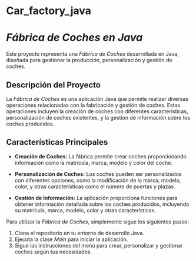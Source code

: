 # Car_factory_java


# *Fábrica de Coches en Java*

Este proyecto representa una *Fábrica de Coches* desarrollada en Java, diseñada para gestionar la producción, personalización y gestión de coches.

## Descripción del Proyecto

La *Fábrica de Coches* es una aplicación Java que permite realizar diversas operaciones relacionadas con la fabricación y gestión de coches. Estas operaciones incluyen la creación de coches con diferentes características, personalización de coches existentes, y la gestión de información sobre los coches producidos.

## Características Principales

- **Creación de Coches:** La fábrica permite crear coches proporcionando información como la matrícula, marca, modelo y color del coche.

- **Personalización de Coches:** Los coches pueden ser personalizados con diferentes opciones, como la modificación de la marca, modelo, color, y otras características como el número de puertas y plazas.

- **Gestión de Información:** La aplicación proporciona funciones para obtener información detallada sobre los coches producidos, incluyendo su matrícula, marca, modelo, color y otras características.


Para utilizar la *Fábrica de Coches*, simplemente sigue los siguientes pasos:

1. Clona el repositorio en tu entorno de desarrollo Java.
2. Ejecuta la clase *Main* para iniciar la aplicación.
3. Sigue las instrucciones del menú para crear, personalizar y gestionar coches según tus necesidades.
